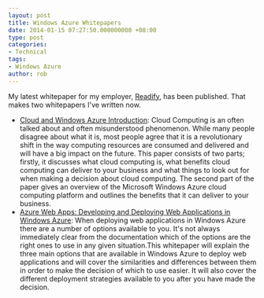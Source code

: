 ```yaml
---
layout: post
title: Windows Azure Whitepapers
date: 2014-01-15 07:27:50.000000000 +08:00
type: post
categories:
- Technical
tags:
- Windows Azure
author: rob
---
```



My latest whitepaper for my employer, [Readify](http://readify.net/), has been published. That makes two whitepapers I've written now.


- [Cloud and Windows Azure Introduction](/assets/docs/cloud_and_windows_azure_introduction.pdf): Cloud Computing is an often talked about and often misunderstood phenomenon. While many people disagree about what it is, most people agree that it is a revolutionary shift in the way computing resources are consumed and delivered and will have a big impact on the future. This paper consists of two parts; firstly, it discusses what cloud computing is, what benefits cloud computing can deliver to your business and what things to look out for when making a decision about cloud computing. The second part of the paper gives an overview of the Microsoft Windows Azure cloud computing platform and outlines the benefits that it can deliver to your business.
- [Azure Web Apps: Developing and Deploying Web Applications in Windows Azure](/assets/docs/developing_and_deploying_web_applications_in_windows_azure.pdf): When deploying web applications in Windows Azure there are a number of options available to you. It's not always immediately clear from the documentation which of the options are the right ones to use in any given situation.This whitepaper will explain the three main options that are available in Windows Azure to deploy web applications and will cover the similarities and differences between them in order to make the decision of which to use easier. It will also cover the different deployment strategies available to you after you have made the decision.

